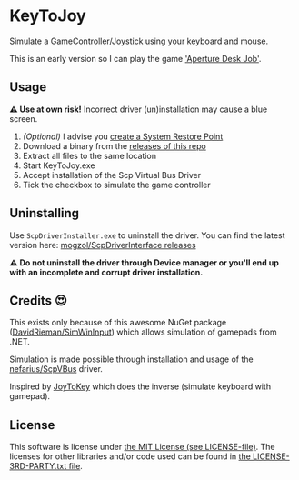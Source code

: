 # KeyToJoy
Simulate a GameController/Joystick using your keyboard and mouse.

This is an early version so I can play the game ['Aperture Desk
Job'](https://store.steampowered.com/app/1902490/Aperture_Desk_Job/).


## Usage

**⚠ Use at own risk!** Incorrect driver (un)installation may cause a blue
screen.

1. *(Optional)* I advise you [create a System Restore
   Point](https://support.microsoft.com/en-us/windows/create-a-system-restore-point-77e02e2a-3298-c869-9974-ef5658ea3be9)
2. Download a binary from the [releases of this
   repo](https://github.com/luttje/KeyToJoy/releases)
3. Extract all files to the same location
4. Start KeyToJoy.exe
5. Accept installation of the Scp Virtual Bus Driver
6. Tick the checkbox to simulate the game controller


## Uninstalling

Use `ScpDriverInstaller.exe` to uninstall the driver. You can find the
latest version here: [mogzol/ScpDriverInterface
releases](https://github.com/mogzol/ScpDriverInterface/releases)

**⚠ Do not uninstall the driver through Device manager or you'll end up
with an incomplete and corrupt driver installation.**

## Credits 😍

This exists only because of this awesome NuGet package
([DavidRieman/SimWinInput](https://github.com/DavidRieman/SimWinInput))
which allows simulation of gamepads from .NET.

Simulation is made possible through installation and usage of the
[nefarius/ScpVBus](https://github.com/nefarius/ScpVBus) driver. 

Inspired by [JoyToKey](https://joytokey.net/en/) which does the inverse
(simulate keyboard with gamepad).

## License

This software is license under [the MIT License (see
LICENSE-file)](LICENSE). The licenses for other libraries and/or code used
can be found in [the LICENSE-3RD-PARTY.txt file](LICENSE-3RD-PARTY.txt).